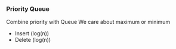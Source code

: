 ### Priority Queue

Combine priority with Queue
We care about maximum or minimum

* Insert (log(n))
* Delete (log(n))